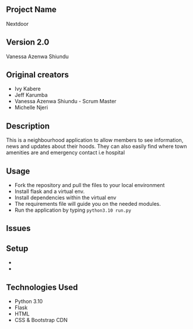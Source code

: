 ## Project Name
Nextdoor

## Version 2.0
Vanessa Azenwa Shiundu

## Original creators
* Ivy Kabere
* Jeff Karumba
* Vanessa Azenwa Shiundu - Scrum Master
* Michelle Njeri

## Description
This is a neighbourhood application to allow members to see information, news and updates about their hoods. They can also easily find where town amenities are and emergency contact i.e hospital

## Usage
* Fork the repository and pull the files to your local environment
* Install flask and a virtual env.
* Install dependencies within the virtual env
* The requirements file will guide you on the needed modules. 
* Run the application by typing `python3.10 run.py`

## Issues



## Setup
* 
* 


## Technologies Used
* Python 3.10
* Flask
* HTML
* CSS & Bootstrap CDN